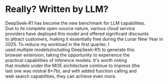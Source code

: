 # Really? Written by LLM?
DeepSeek-R1 has become the new benchmark for LLM capabilities.  
Due to its complete open-source nature, various cloud service  
providers have deployed this model and offered significant discounts  
to attract customers, making it essentially free during the Lunar 
New Year in 2025. To reduce my workload in the first quarter, I  
used multiple models(including DeepSeek-R1) to generate this  
browser extension, taking the opportunity to experience the  
practical capabilities of inference models. It's worth noting  
that models under the MOE architecture continue to impress (the  
last one was mistral 8×7b), and with added function calling and  
web search capabilities, they can achieve even more. 
